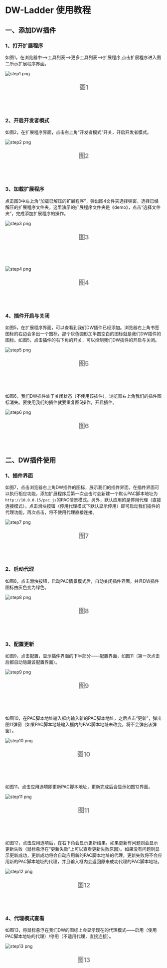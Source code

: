 # DW-Ladder 使用教程
## 一、添加DW插件
### 1、打开扩展程序

<div>

如图1，在浏览器中-->工具列表-->更多工具列表-->扩展程序,点击扩展程序进入图二所示扩展程序界面。

![step1 png](img/Tutorial/step1.png)

<p style="text-align:center;font-weight:bold;color:#888;font-size:20px;margin-bottom:5rem">图1</p>

</div>

### 2、开启开发者模式

<div>

如图2，在扩展程序界面，点击右上角“开发者模式”开关，开启开发者模式。

![step2 png](img/Tutorial/step2.png)

<p style="text-align:center;font-weight:bold;color:#888;font-size:20px;margin-bottom:5rem">图2</p>

</div>

### 3、加载扩展程序

<div>

点击图3中左上角“加载已解压的扩展程序”，弹出图4文件夹选择弹窗，选择已经解压的扩展程序文件夹，这里演示的扩展程序文件夹是《demo》，点击“选择文件夹”，完成添加扩展程序的操作。

![step3 png](img/Tutorial/step3.png)

<p style="text-align:center;font-weight:bold;color:#888;font-size:20px;margin-bottom:5rem">图3</p>

![step4 png](img/Tutorial/step4.png)

<p style="text-align:center;font-weight:bold;color:#888;font-size:20px;margin-bottom:5rem">图4</p>

</div>

### 4、插件开启与关闭

<div>

如图5，在扩展程序界面，可以查看到我们DW插件已经添加。浏览器右上角书签图标的右边会多出一个图标，那个灰色圆形加半圆空白的图标就是我们DW插件的图标。如图5，点击插件的右下角的开关，可以控制我们DW插件的开启与关闭。

![step5 png](img/Tutorial/step5.png)

<p style="text-align:center;font-weight:bold;color:#888;font-size:20px;margin-bottom:5rem">图5</p>

如图6，我们DW插件处于关闭状态（不使用该插件），浏览器右上角我们的插件图标消失。要使用我们的插件就要重复图5操作，开启插件。

![step6 png](img/Tutorial/step6.png)

<p style="text-align:center;font-weight:bold;color:#888;font-size:20px;margin-bottom:5rem">图6</p>

</div>

## 二、DW插件使用
### 1、插件界面

<div>

如图7，点击浏览器右上角DW插件的图标，展示我们的插件界面。在插件界面可以执行相应功能，添加扩展程序后第一次点击时会新建一个默认PAC脚本地址为`http://10.0.0.15/pac.js`的PAC情景模式。另外，默认应用的是停用代理（直接连接模式）。点击滑块按钮（停用代理模式下默认显示停用）即可启动我们插件的代理功能，再次点击，将不使用代理直接连接。

![step7 png](img/Tutorial/step7.png)

<p style="text-align:center;font-weight:bold;color:#888;font-size:20px;margin-bottom:5rem">图7</p>

</div>

### 2、启动代理

<div>

如图8，点击滑块按钮，启动PAC情景模式后，自动关闭插件界面，并且DW插件图标由灰色变为绿色。

![step8 png](img/Tutorial/step8.png)

<p style="text-align:center;font-weight:bold;color:#888;font-size:20px;margin-bottom:5rem">图8</p>

</div>

### 3、配置更新

<div>

如图9，点击配置，显示插件界面的下半部分——配置界面，如图11（第一次点击后都自动隐藏该配置界面）。

![step9 png](img/Tutorial/step9.png)

<p style="text-align:center;font-weight:bold;color:#888;font-size:20px;margin-bottom:5rem">图9</p>

如图10，在PAC脚本地址输入框内输入新的PAC脚本地址，之后点击“更新”，弹出图11弹窗（如果PAC脚本地址输入框内的PAC脚本地址未改变，将不会弹出该弹窗）。

![step10 png](img/Tutorial/step10.png)

<p style="text-align:center;font-weight:bold;color:#888;font-size:20px;margin-bottom:5rem">图10</p>

如图11，点击应用选项即更新PAC脚本地址，更新完成后会显示如图12界面。

![step11 png](img/Tutorial/step11.png)

<p style="text-align:center;font-weight:bold;color:#888;font-size:20px;margin-bottom:5rem">图11</p>

如图12，点击应用选项后，在右下角会显示更新结果。如果更新有问题则会显示更新失败（鼠标悬浮在“更新失败”上可以查看更新失败原因）。如果没有问题则显示更新成功，更新成功将会自动应用新的PAC脚本地址的代理，更新失败将不会应用新的PAC脚本地址的代理，并且输入框内会返回原来成功代理的PAC脚本地址。

![step12 png](img/Tutorial/step12.png)

<p style="text-align:center;font-weight:bold;color:#888;font-size:20px;margin-bottom:5rem">图12</p>

</div>

### 4、代理模式查看

<div>

如图13，将鼠标悬浮在我们DW的图标上会显示现在的代理模式——启用（使用PAC脚本地址的代理）/停用（不适用代理，直接连接）。

![step13 png](img/Tutorial/step13.png)

<p style="text-align:center;font-weight:bold;color:#888;font-size:20px;margin-bottom:5rem">图13</p>

</div>